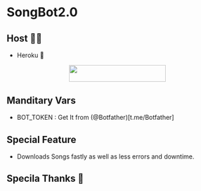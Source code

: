 # SongBot2.0
## Host 👨‍💻
- Heroku 🚀
<p align="center"><a href="https://heroku.com/deploy?template=https://github.com/MrTanaji/songbot2.0"> <img src="https://img.shields.io/badge/Deploy%20To%20Heroku-red?style=for-the-badge&logo=heroku" width="220" height="38.45"/></a></p>

## Manditary Vars
- BOT_TOKEN : Get It from (@Botfather)[t.me/Botfather]


## Special Feature
- Downloads Songs fastly as well as less errors and downtime.


## Specila Thanks 💓
